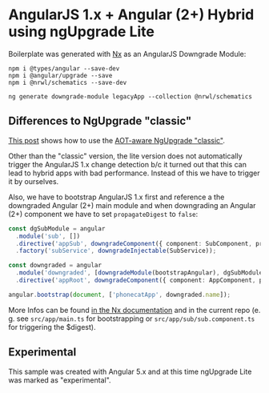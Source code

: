# AngularJS 1.x + Angular (2+) Hybrid using ngUpgrade Lite

Boilerplate was generated with [Nx](https://nrwl.io/nx) as an AngularJS Downgrade Module:

```
npm i @types/angular --save-dev
npm i @angular/upgrade --save
npm i @nrwl/schematics --save-dev

ng generate downgrade-module legacyApp --collection @nrwl/schematics 
```

## Differences to NgUpgrade "classic"

[This post](https://www.softwarearchitekt.at/post/2016/11/15/using-ngupgrade-with-aot-to-optimize-performane.aspx) shows how to use the [AOT-aware NgUpgrade "classic"](https://www.softwarearchitekt.at/post/2016/11/15/using-ngupgrade-with-aot-to-optimize-performane.aspx).

Other than the "classic" version, the lite version does not automatically trigger the AngularJS 1.x change detection b/c it turned out that this can lead to hybrid apps with bad performance. Instead of this we have to trigger it by ourselves.

Also, we have to bootstrap AngularJS 1.x first and reference a the downgraded Angular (2+) main module and when downgrading an Angular (2+) component we have to set ``propagateDigest`` to ``false``:

```typescript
const dgSubModule = angular
  .module('sub', [])
  .directive('appSub', downgradeComponent({ component: SubComponent, propagateDigest: false }))
  .factory('subService', downgradeInjectable(SubService));

const downgraded = angular
  .module('downgraded', [downgradeModule(bootstrapAngular), dgSubModule.name])
  .directive('appRoot', downgradeComponent({ component: AppComponent, propagateDigest: false }));

angular.bootstrap(document, ['phonecatApp', downgraded.name]);
```

More Infos can be found [in the Nx documentation](https://nrwl.io/nx/guide-angularjs-downgrade-module) and in the current repo (e. g. see ``src/app/main.ts`` for bootstrapping or ``src/app/sub/sub.component.ts`` for triggering the $digest).

## Experimental

This sample was created with Angular 5.x and at this time ngUpgrade Lite was marked as "experimental".